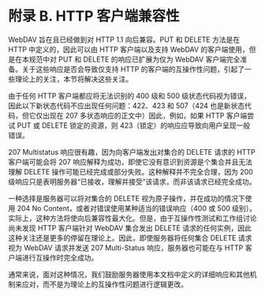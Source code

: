 # 附录 B. HTTP 客户端兼容性

WebDAV 旨在且已经做到对 HTTP 1.1 向后兼容。PUT 和 DELETE 方法是在 HTTP 中定义的，因此可以由 HTTP 客户端以及支持 WebDAV 的客户端使用，但是在本规范中对 PUT 和 DELETE 的响应已扩展为仅为 WebDAV 客户端完全准备。关于这些响应是否会导致仅支持 HTTP 的客户端的互操作性问题，引起了一些理论上的关注，本节将解决这些关注。

由于任何 HTTP 客户端都应将无法识别的 400 级和 500 级状态代码视为错误，因此以下新状态代码不应出现任何问题：422、423 和 507（424 也是新状态代码，但它仅出现在 207 多状态响应的正文中）因此，例如，如果 HTTP 客户端尝试 PUT 或 DELETE 锁定的资源，则 423（锁定）的响应应导致向用户呈现一般错误。

207 Multistatus 响应很有趣，因为向客户端发出对集合的 DELETE 请求的 HTTP 客户端可能会将 207 响应解释为成功，即使它没有意识到资源是个集合并且无法理解 DELETE 操作可能已经完成或部分失败。这种解释并不完全合理，因为 200 级响应只是表明服务器“已接收，理解并接受”该请求，而非该请求已经完全成功。

一种选择是服务器可以将对集合的 DELETE 视为原子操作，并在成功的情况下使用 204 No Content，或者对错误使用某种适当的错误响应（400 或 500 级别）。实际上，这种方法将使向后兼容性最大化。但是，由于互操作性测试和工作组讨论尚未发现 HTTP 客户端针对 WebDAV 集合发出 DELETE 请求的任何实例，因此这种关注还是更多的停留在理论上。因此，即使服务器将任何集合 DELETE 请求视为 WebDAV 请求并发送 207 Multi-Status 响应，服务器也可能在与 HTTP 客户端进行互操作时完全成功。

通常来说，面对这种情况，我们鼓励服务器使用本文档中定义的详细响应和其他机制来应对，而不是为理论上的互操作性问题进行逻辑更改。
